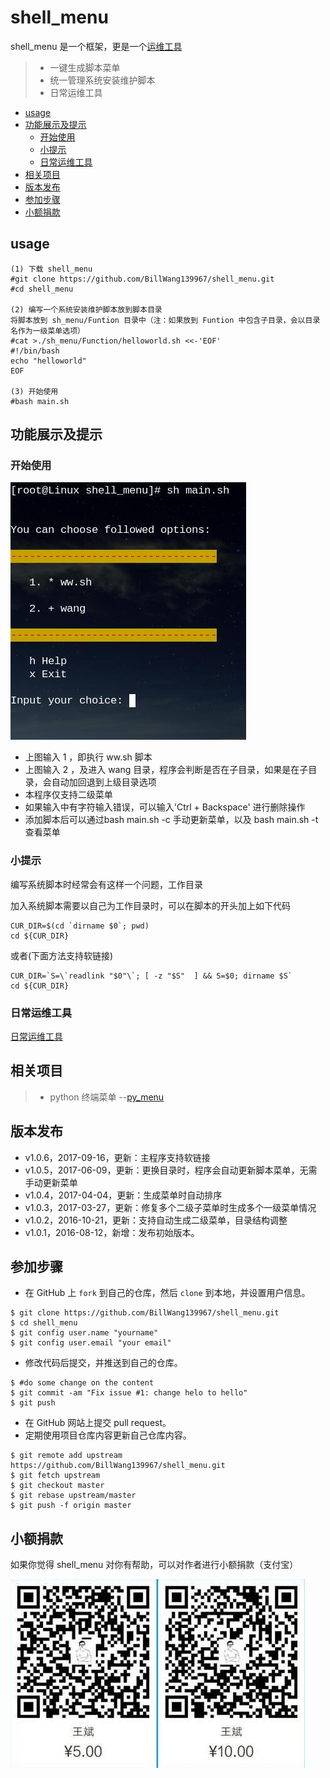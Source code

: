 # shell_menu

shell_menu 是一个框架，更是一个[运维工具](https://github.com/BillWang139967/shell_menu/wiki)

> * 一键生成脚本菜单
> * 统一管理系统安装维护脚本
> * 日常运维工具

<!-- vim-markdown-toc GFM -->
* [usage](#usage)
* [功能展示及提示](#功能展示及提示)
    * [开始使用](#开始使用)
    * [小提示](#小提示)
    * [日常运维工具](#日常运维工具)
* [相关项目](#相关项目)
* [版本发布](#版本发布)
* [参加步骤](#参加步骤)
* [小额捐款](#小额捐款)

<!-- vim-markdown-toc -->
## usage

```
(1) 下载 shell_menu
#git clone https://github.com/BillWang139967/shell_menu.git
#cd shell_menu

(2) 编写一个系统安装维护脚本放到脚本目录
将脚本放到 sh_menu/Funtion 目录中（注：如果放到 Funtion 中包含子目录，会以目录名作为一级菜单选项）
#cat >./sh_menu/Function/helloworld.sh <<-'EOF'
#!/bin/bash
echo "helloworld"
EOF

(3) 开始使用
#bash main.sh
```


## 功能展示及提示

### 开始使用

![Screenshot](images/menu.jpg)

* 上图输入 1 ，即执行 ww.sh 脚本
* 上图输入 2 ，及进入 wang 目录，程序会判断是否在子目录，如果是在子目录，会自动加回退到上级目录选项
* 本程序仅支持二级菜单
* 如果输入中有字符输入错误，可以输入'Ctrl + Backspace' 进行删除操作
* 添加脚本后可以通过bash main.sh -c 手动更新菜单，以及 bash main.sh -t 查看菜单

### 小提示

编写系统脚本时经常会有这样一个问题，工作目录

加入系统脚本需要以自己为工作目录时，可以在脚本的开头加上如下代码

```
CUR_DIR=$(cd `dirname $0`; pwd)
cd ${CUR_DIR}
```
或者(下面方法支持软链接)
```
CUR_DIR=`S=\`readlink "$0"\`; [ -z "$S"  ] && S=$0; dirname $S`
cd ${CUR_DIR}
```

### 日常运维工具

[日常运维工具](https://github.com/BillWang139967/shell_menu/wiki)

## 相关项目

> * python 终端菜单 --[py_menu](https://github.com/BillWang139967/py_menu)

## 版本发布

* v1.0.6，2017-09-16，更新：主程序支持软链接
* v1.0.5，2017-06-09，更新：更换目录时，程序会自动更新脚本菜单，无需手动更新菜单
* v1.0.4，2017-04-04，更新：生成菜单时自动排序
* v1.0.3，2017-03-27，更新：修复多个二级子菜单时生成多个一级菜单情况
* v1.0.2，2016-10-21，更新：支持自动生成二级菜单，目录结构调整
* v1.0.1，2016-08-12，新增：发布初始版本。

## 参加步骤

* 在 GitHub 上 `fork` 到自己的仓库，然后 `clone` 到本地，并设置用户信息。
```
$ git clone https://github.com/BillWang139967/shell_menu.git
$ cd shell_menu
$ git config user.name "yourname"
$ git config user.email "your email"
```
* 修改代码后提交，并推送到自己的仓库。
```
$ #do some change on the content
$ git commit -am "Fix issue #1: change helo to hello"
$ git push
```
* 在 GitHub 网站上提交 pull request。
* 定期使用项目仓库内容更新自己仓库内容。
```
$ git remote add upstream https://github.com/BillWang139967/shell_menu.git
$ git fetch upstream
$ git checkout master
$ git rebase upstream/master
$ git push -f origin master
```
## 小额捐款

如果你觉得 shell_menu 对你有帮助，可以对作者进行小额捐款（支付宝）

![Screenshot](images/5.jpg)

